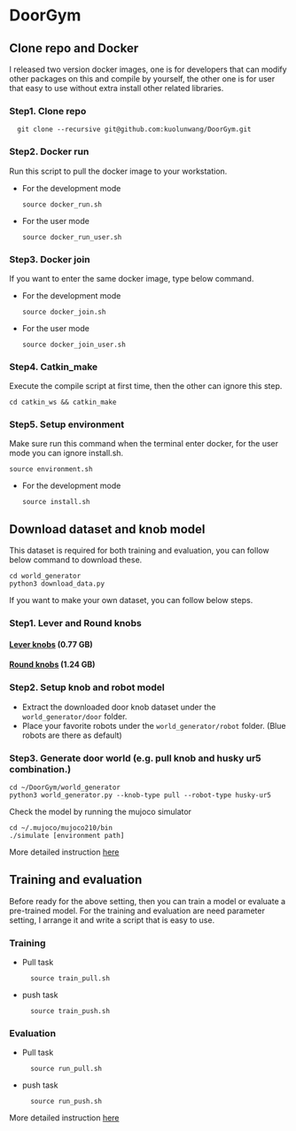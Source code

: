 # DoorGym

## Clone repo and Docker

I released two version docker images, one is for developers that can modify other packages on this and compile by yourself, the other one is for user that easy to use without extra install other related libraries. 

### Step1. Clone repo

```
  git clone --recursive git@github.com:kuolunwang/DoorGym.git
```

### Step2. Docker run

Run this script to pull the docker image to your workstation.
* For the development mode

  ```
  source docker_run.sh
  ```

* For the user mode
  ```
  source docker_run_user.sh
  ```

### Step3. Docker join

If you want to enter the same docker image, type below command.

* For the development mode
  ```
  source docker_join.sh
  ```

* For the user mode

  ```
  source docker_join_user.sh
  ```

### Step4. Catkin_make

Execute the compile script at first time, then the other can ignore this step. 

```
cd catkin_ws && catkin_make
```

### Step5. Setup environment

Make sure run this command when the terminal enter docker, for the user mode you can ignore install.sh.

```
source environment.sh
```

* For the development mode

  ```
  source install.sh
  ```

## Download dataset and knob model

This dataset is required for both training and evaluation, you can follow below command to download these. 

```
cd world_generator
python3 download_data.py
```

If you want to make your own dataset, you can follow below steps.

### Step1. Lever and Round knobs

#### [Lever knobs](https://github.com/PSVL/DoorGym/releases/download/v1.0/leverknobs.tar.gz) (0.77 GB)
#### [Round knobs](https://github.com/PSVL/DoorGym/releases/download/v1.0/roundknobs.tar.gz) (1.24 GB)

### Step2. Setup knob and robot model

* Extract the downloaded door knob dataset under the `world_generator/door` folder.
* Place your favorite robots under the `world_generator/robot` folder. (Blue robots are there as default)

### Step3. Generate door world (e.g. pull knob and husky ur5 combination.)

```
cd ~/DoorGym/world_generator
python3 world_generator.py --knob-type pull --robot-type husky-ur5
```

Check the model by running the mujoco simulator

```
cd ~/.mujoco/mujoco210/bin
./simulate [environment path]
```

More detailed instruction [here](./world_generator)

## Training and evaluation

Before ready for the above setting, then you can train a model or evaluate a pre-trained model. For the training and evaluation are need parameter setting, I arrange it and write a script that is easy to use.

### Training

* Pull task

  ```
    source train_pull.sh
  ```

* push task

  ```
    source train_push.sh
  ```

### Evaluation

* Pull task

  ```
    source run_pull.sh
  ```

* push task

  ```
    source run_push.sh
  ```

More detailed instruction [here](https://github.com/ARG-NCTU/curl_navi/blob/master/04_DoorGym.ipynb)